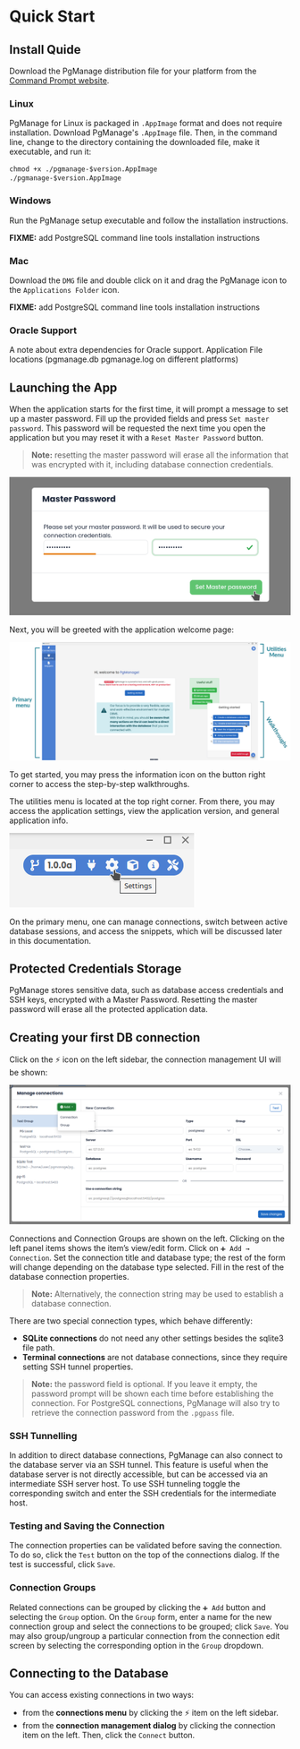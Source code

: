 # Quick Start

## Install Quide

Download the PgManage distribution file for your platform from the [Command Prompt website](https://www.commandprompt.com/products/pgmanage/).

### Linux

PgManage for Linux is packaged in `.AppImage` format and does not require installation. Download PgManage's `.AppImage` file. Then, in the command line, change to the directory containing the downloaded file, make it executable, and run it:

```
chmod +x ./pgmanage-$version.AppImage
./pgmanage-$version.AppImage
```

### Windows

Run the PgManage setup executable and follow the installation instructions.

**FIXME:** add PostgreSQL command line tools installation instructions

### Mac

Download the `DMG` file and double click on it and drag the PgManage icon to the `Applications Folder` icon.

**FIXME:** add PostgreSQL command line tools installation instructions

### Oracle Support

A note about extra dependencies for Oracle support.
Application File locations (pgmanage.db pgmanage.log on different platforms)

## Launching the App

When the application starts for the first time, it will prompt a message to set up a master password. Fill up the provided fields and press `Set master password`.
This password will be requested the next time you open the application but you may reset it with a `Reset Master Password` button. 

>**Note:** resetting the master password will erase all the information that was encrypted with it, including database connection credentials.

![Setting up the master password](./images/master_pass.png)

Next, you will be greeted with the application welcome page:

![Welcome page with labels for the primary menu, utilities menu, and walkthroughs](./images/main_pg.png)

To get started, you may press the information icon on the button right corner to access the step-by-step walkthroughs.

The utilities menu is located at the top right corner. From there, you may access the application settings, view the application version, and general application info.

![Picture of the utilities menu](./images/utilities.png)

On the primary menu, one can manage connections, switch between active database sessions, and access the snippets, which will be discussed later in this documentation.

## Protected Credentials Storage

PgManage stores sensitive data, such as database access credentials and SSH keys, encrypted with a Master Password. Resetting the master password will erase all the protected application data.

## Creating your first DB connection

Click on the ⚡ icon on the left sidebar, the connection management UI will be shown:
  
![Connection Management](./images/connection_mgr.png)  

Connections and Connection Groups are shown on the left. Clicking on the left panel items shows the item’s view/edit form. Click on `➕ Add → Connection`. Set the connection title and database type; the rest of the form will change depending on the database type selected. Fill in the rest of the database connection properties.

> **Note:** Alternatively, the connection string may be used to establish a database connection.

There are two special connection types, which behave differently:

- **SQLite connections** do not need any other settings besides the sqlite3 file path.
- **Terminal connections** are not database connections, since they require setting SSH tunnel properties.

> **Note:** the password field is optional. If you leave it empty, the password prompt will be shown each time before establishing the connection. For PostgreSQL connections, PgManage will also try to retrieve the connection password from the `.pgpass` file.

### SSH Tunnelling

In addition to direct database connections, PgManage can also connect to the database server via an SSH tunnel. This feature is useful when the database server is not directly accessible, but can be accessed via an intermediate SSH server host. To use SSH tunneling toggle the corresponding switch and enter the SSH credentials for the intermediate host.

### Testing and Saving the Connection

The connection properties can be validated before saving the connection. To do so, click the `Test` button on the top of the connections dialog. If the test is successful, click `Save`.

### Connection Groups

Related connections can be grouped by clicking the `➕ Add` button and selecting the `Group` option. On the `Group` form, enter a name for the new connection group and select the connections to be grouped; click `Save`. You may also group/ungroup a particular connection from the connection edit screen by selecting the corresponding option in the `Group` dropdown.

## Connecting to the Database

You can access existing connections in two ways:

- from the **connections menu** by clicking the ⚡ item on the left sidebar.
- from the **connection management dialog** by clicking the connection item on the left. Then, click the `Connect` button.